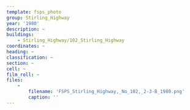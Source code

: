 ```yaml
---
template: fsps_photo
group: Stirling_Highway
year: '1980'
description: ~
buildings:
    - Stirling_Highway/102_Stirling_Highway
coordinates: ~
heading: ~
classification: ~
section: ~
cell: ~
film_roll: ~
files:
    -
        filename: 'FSPS_Stirling_Highway,_No_102,_2-3-B_1980.png'
        caption: ''
---
```

